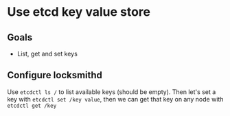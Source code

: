 # Use etcd key value store

## Goals

- List, get and set keys

## Configure locksmithd

Use `etcdctl ls /` to list available keys (should be empty). Then let's set a key with `etcdctl set /key value`, then we can get that key on any node with `etcdctl get /key`
